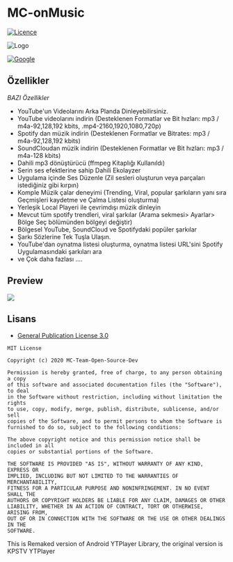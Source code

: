 # MC-onMusic

[![Licence](https://img.shields.io/badge/license-GPLv3-blue.svg?style=flat-square)](https://www.gnu.org/licenses/gpl-3.0.en.html)

![Logo](https://github.com/MC-Team2212/MC-onMusic/blob/master/app/src/main/res/mipmap-xxhdpi/ic_launcher.png)


[![Google](https://github.com/MC-Team2212/MC-onMusic/blob/master/Screen%20Shots/google-play-badge.png)](https://play.google.com/store/apps/details?id=com.mc.onmusic_relase)



## Özellikler

*BAZI Özellikler*

* YouTube'un Videolarını Arka Planda Dinleyebilirsiniz.
* YouTube videolarını indirin (Desteklenen Formatlar ve Bit hızları: mp3 / m4a-92,128,192 kbits, .mp4-2160,1920,1080,720p)
* Spotify dan müzik indirin (Desteklenen Formatlar ve Bitrates: mp3 / m4a-92,128,192 kbits)
* SoundCloudan müzik indirin (Desteklenen Formatlar ve Bit hızları: mp3 / m4a-128 kbits)
* Dahili mp3 dönüştürücü (ffmpeg Kitaplığı Kullanıldı)
* Serin ses efektlerine sahip Dahili Ekolayzer
* Uygulama içinde Ses Düzenle (Zil sesleri oluşturun veya parçaları istediğiniz gibi kırpın)
* Komple Müzik çalar deneyimi (Trending, Viral, popular şarkıların yanı sıra Geçmişleri kaydetme ve Çalma Listesi oluşturma)
* Yerleşik Local Playeri ile çevrimdışı müzik dinleyin
* Mevcut tüm spotify trendleri, viral şarkılar (Arama sekmesi> Ayarlar> Bölge Seç bölümünden bölgeyi değiştir)
* Bölgesel YouTube, SoundCloud ve Spotifydaki popüler şarkılar
* Şarkı Sözlerine Tek Tuşla Ulaşın.
* YouTube'dan oynatma listesi oluşturma, oynatma listesi URL'sini Spotify Uygulamasındaki şarkıları ara
* ve Çok daha fazlası ....


## Preview

<img src="https://github.com/MC-Team2212/MC-onMusic/blob/master/Screen%20Shots/Screen%20Shot%201.png"/>






## Lisans

* [General Publication License 3.0](https://www.gnu.org/licenses/gpl-3.0.en.html)

```
MIT License

Copyright (c) 2020 MC-Team-Open-Source-Dev

Permission is hereby granted, free of charge, to any person obtaining a copy
of this software and associated documentation files (the "Software"), to deal
in the Software without restriction, including without limitation the rights
to use, copy, modify, merge, publish, distribute, sublicense, and/or sell
copies of the Software, and to permit persons to whom the Software is
furnished to do so, subject to the following conditions:

The above copyright notice and this permission notice shall be included in all
copies or substantial portions of the Software.

THE SOFTWARE IS PROVIDED "AS IS", WITHOUT WARRANTY OF ANY KIND, EXPRESS OR
IMPLIED, INCLUDING BUT NOT LIMITED TO THE WARRANTIES OF MERCHANTABILITY,
FITNESS FOR A PARTICULAR PURPOSE AND NONINFRINGEMENT. IN NO EVENT SHALL THE
AUTHORS OR COPYRIGHT HOLDERS BE LIABLE FOR ANY CLAIM, DAMAGES OR OTHER
LIABILITY, WHETHER IN AN ACTION OF CONTRACT, TORT OR OTHERWISE, ARISING FROM,
OUT OF OR IN CONNECTION WITH THE SOFTWARE OR THE USE OR OTHER DEALINGS IN THE
SOFTWARE.
```


This is Remaked version of Android YTPlayer Library, the original version is KPSTV YTPlayer 
